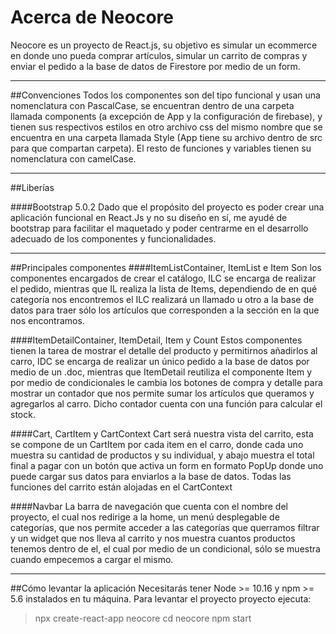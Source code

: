 # Acerca de Neocore
Neocore es un proyecto de React.js, su objetivo es simular un ecommerce en donde uno pueda comprar artículos, simular un carrito de compras y enviar el pedido a la base de datos de Firestore por medio de un form.

---

##Convenciones
Todos los componentes son del tipo funcional y usan una nomenclatura con PascalCase, se encuentran dentro de una carpeta llamada components (a excepción de App y la configuración de firebase), y tienen sus respectivos estilos en otro archivo css del mismo nombre que se encuentra en una carpeta llamada Style (App tiene su archivo dentro de src para que compartan carpeta). El resto de funciones y variables tienen su nomenclatura con camelCase.

---
##Liberías

####Bootstrap 5.0.2
Dado que el propósito del proyecto es poder crear una aplicación funcional en React.Js y no su diseño en sí, me ayudé de bootstrap para facilitar el maquetado y poder centrarme en el desarrollo adecuado de los componentes y funcionalidades.

---

##Principales componentes
####ItemListContainer, ItemList e Item
Son los componentes encargados de crear el catálogo, ILC se encarga de realizar el pedido, mientras que IL realiza la lista de Items, dependiendo de en qué categoría nos encontremos el ILC realizará un llamado u otro a la base de datos para traer sólo los artículos que corresponden a la sección en la que nos encontramos.

####ItemDetailContainer, ItemDetail, Item y Count
Estos componentes tienen la tarea de mostrar el detalle del producto y permitirnos añadirlos al carro, IDC se encarga de realizar un único pedido a la base de datos por medio de un .doc, mientras que ItemDetail reutiliza el componente Item y por medio de condicionales le cambia los botones de compra y detalle para mostrar un contador que nos permite sumar los artículos que queramos y agregarlos al carro. Dicho contador cuenta con una función para calcular el stock.

####Cart, CartItem y CartContext
Cart será nuestra vista del carrito, esta se compone de un CartItem por cada item en el carro, donde cada uno muestra su cantidad de productos y su individual, y abajo muestra el total final a pagar con un botón que activa un form en formato PopUp donde uno puede cargar sus datos para enviarlos a la base de datos. Todas las funciones del carrito están alojadas en el CartContext

####Navbar
La barra de navegación que cuenta con el nombre del proyecto, el cual nos redirige a la home, un menú desplegable de categorías, que nos permite acceder a las categorías que querramos filtrar y un widget que nos lleva al carrito y nos muestra cuantos productos tenemos dentro de el, el cual por medio de un condicional, sólo se muestra cuando empecemos a cargar el mismo.

---
##Cómo levantar la aplicación
Necesitarás tener Node >= 10.16 y npm >= 5.6 instalados en tu máquina. Para levantar el proyecto proyecto ejecuta:

>npx create-react-app neocore
>cd neocore
>npm start
